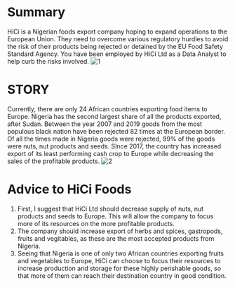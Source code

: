# Summary
HiCi is a Nigerian foods export company hoping to expand operations to the European Union. They need to overcome various regulatory hurdles to avoid the risk of their products being rejected or detained by the EU Food Safety Standard Agency. You have been employed by HiCi Ltd as a Data Analyst to help curb the risks involved.
![1](https://user-images.githubusercontent.com/87578606/132938637-1e034bde-bd7b-40c9-866f-eb4be30b479d.jpg)

# STORY
Currently, there are only 24 African countries exporting food items to Europe. Nigeria has the second largest share of all the products exported, after Sudan. Between the year 2007 and 2019 goods from the most populous black nation have been rejected 82 times at the European border. Of all the times made in Nigeria goods were rejected, 99% of the goods were nuts, nut products and seeds. SInce 2017, the country has increased export of its least performing cash crop to Europe while decreasing the sales of the profitable products.
![2](https://user-images.githubusercontent.com/87578606/132938958-4f287100-bb0b-46a6-9d00-d4a50e19bcb5.JPG)


# Advice to HiCi Foods
1. First, I suggest that HiCi Ltd should decrease supply of nuts, nut products and seeds to Europe. This will allow the company to focus more of its resources on the more profitable products.
2. The company should increase export of herbs and spices, gastropods, fruits and vegitables, as these are the most accepted products from Nigeria. 
3. Seeing that Nigeria is one of only two African countries exporting fruits and vegetables to Europe, HiCi can choose to focus their resources to increase production and storage for these highly perishable goods, so that more of them can reach their destination country in good condition.
